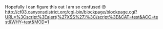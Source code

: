 Hopefully i can figure this out
I am so confused 😔
http://cf03.canyonsdistrict.org/cgi-bin/blockpage/blockpage.cgi?URL=%3Cscript%3Ealert(%27XSS%27)%3C/script%3E&CAT=test&ACC=test&WHY=test&MOD=1
